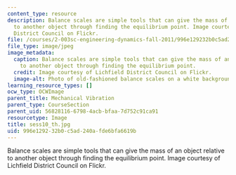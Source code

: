 ```yaml
---
content_type: resource
description: Balance scales are simple tools that can give the mass of an object relative
  to another object through finding the equilibrium point. Image courtesy of Lichfield
  District Council on Flickr.
file: /courses/2-003sc-engineering-dynamics-fall-2011/996e129232b0c5ad240afde6bfa6619b_sess10_th.jpg
file_type: image/jpeg
image_metadata:
  caption: Balance scales are simple tools that can give the mass of an object relative
    to another object through finding the equilibrium point.
  credit: Image courtesy of Lichfield District Council on Flickr.
  image-alt: Photo of old-fashioned balance scales on a white background.
learning_resource_types: []
ocw_type: OCWImage
parent_title: Mechanical Vibration
parent_type: CourseSection
parent_uid: 56828116-6798-4acb-bfaa-7d752c91ca91
resourcetype: Image
title: sess10_th.jpg
uid: 996e1292-32b0-c5ad-240a-fde6bfa6619b
---
```

Balance scales are simple tools that can give the mass of an object relative to another object through finding the equilibrium point. Image courtesy of Lichfield District Council on Flickr.

